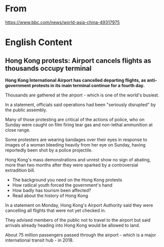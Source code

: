 # From

https://www.bbc.com/news/world-asia-china-49317975

# English Content

## Hong Kong protests: Airport cancels flights as thousands occupy terminal

<b>Hong Kong International Airport has cancelled departing flights, as anti-government protests in its main terminal continue for a fourth day.</b>

Thousands are gathered at the airport - which is one of the world's busiest.

In a statement, officials said operations had been "seriously disrupted" by the public assembly.

Many of those protesting are critical of the actions of police, who on Sunday were caught on film firing tear gas and non-lethal ammunition at close range.

Some protesters are wearing bandages over their eyes in response to images of a woman bleeding heavily from her eye on Sunday, having reportedly been shot by a police projectile.

Hong Kong's mass demonstrations and unrest show no sign of abating, more than two months after they were sparked by a controversial extradition bill.

* The background you need on the Hong Kong protests
* How radical youth forced the government's hand
* How badly has tourism been affected?
* Read about the history of Hong Kong

In a statement on Monday, Hong Kong's Airport Authority said they were cancelling all flights that were not yet checked in.

They advised members of the public not to travel to the airport but said arrivals already heading into Hong Kong would be allowed to land.

About 75 million passengers passed through the airport - which is a major international transit hub - in 2018.